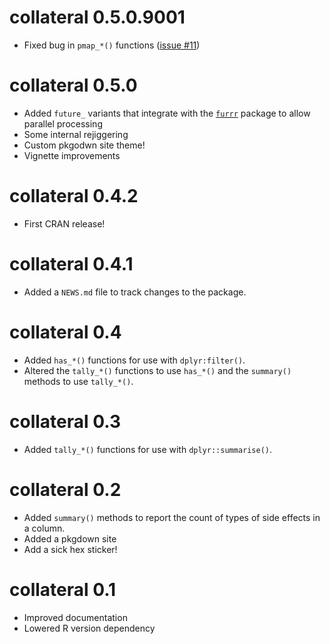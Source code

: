 # collateral 0.5.0.9001

* Fixed bug in `pmap_*()` functions ([issue #11](https://github.com/rensa/collateral/issues/11))

# collateral 0.5.0

* Added `future_` variants that integrate with the [`furrr`](https://cran.r-project.org/package=furrr) package to allow parallel processing
* Some internal rejiggering
* Custom pkgodwn site theme!
* Vignette improvements


# collateral 0.4.2

* First CRAN release!

# collateral 0.4.1

* Added a `NEWS.md` file to track changes to the package.

# collateral 0.4

* Added `has_*()` functions for use with `dplyr:filter()`.
* Altered the `tally_*()` functions to use `has_*()` and the `summary()` methods to use `tally_*()`.

# collateral 0.3

* Added `tally_*()` functions for use with `dplyr::summarise()`.

# collateral 0.2

* Added `summary()` methods to report the count of types of side effects in a column.
* Added a pkgdown site
* Add a sick hex sticker!

# collateral 0.1

* Improved documentation
* Lowered R version dependency
